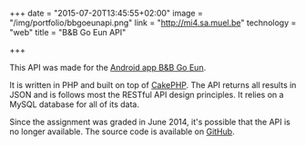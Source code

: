 +++
date = "2015-07-20T13:45:55+02:00"
image = "/img/portfolio/bbgoeunapi.png"
link = "http://mi4.sa.muel.be"
technology = "web"
title = "B&B Go Eun API"

+++

This API was made for the [Android app B&B Go Eun](/portfolio/bb-go-eun/).

It is written in PHP and built on top of [CakePHP](http://cakephp.org/). The API returns all results in JSON and is follows most the RESTful API design principles. It relies on a MySQL database for all of its data.

Since the assignment was graded in June 2014, it's possible that the API is no longer available. The source code is available on [GitHub](https://github.com/SamuelDebruyn/MI4API).